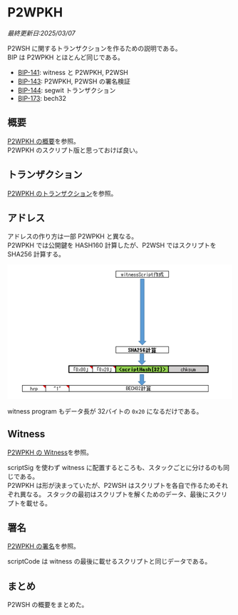 # P2WPKH

_最終更新日:2025/03/07_

P2WSH に関するトランザクションを作るための説明である。  
BIP は P2WPKH とほとんど同じである。

* [BIP-141](https://github.com/bitcoin/bips/blob/master/bip-0141.mediawiki): witness と P2WPKH, P2WSH
* [BIP-143](https://github.com/bitcoin/bips/blob/master/bip-0143.mediawiki): P2WPKH, P2WSH の署名検証
* [BIP-144](https://github.com/bitcoin/bips/blob/master/bip-0144.mediawiki): segwit トランザクション
* [BIP-173](https://github.com/bitcoin/bips/blob/master/bip-0173.mediawiki): bech32

## 概要

[P2WPKH の概要](p2wpkh.md#概要)を参照。  
P2WPKH のスクリプト版と思っておけば良い。

## トランザクション

[P2WPKH のトランザクション](p2wpkh.md#トランザクション)を参照。

## アドレス

アドレスの作り方は一部 P2WPKH と異なる。  
P2WPKH では公開鍵を HASH160 計算したが、P2WSH ではスクリプトを SHA256 計算する。

![image](images/p2wsh-1.png)

witness program もデータ長が 32バイトの `0x20` になるだけである。

## Witness

[P2WPKH の Witness](p2wpkh.md#witness)を参照。

scriptSig を使わず witness に配置するところも、スタックごとに分けるのも同じである。  
P2WPKH は形が決まっていたが、P2WSH はスクリプトを各自で作るためそれぞれ異なる。
スタックの最初はスクリプトを解くためのデータ、最後にスクリプトを載せる。

## 署名

[P2WPKH の署名](p2wpkh.md#署名)を参照。

scriptCode は witness の最後に載せるスクリプトと同じデータである。

## まとめ

P2WSH の概要をまとめた。

